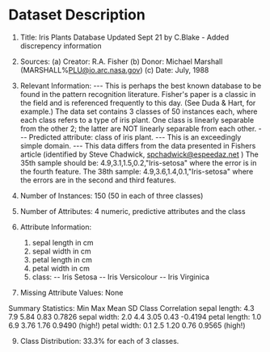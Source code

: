 # Dataset Description

1. Title: Iris Plants Database
	Updated Sept 21 by C.Blake - Added discrepency information

2. Sources:
     (a) Creator: R.A. Fisher
     (b) Donor: Michael Marshall (MARSHALL%PLU@io.arc.nasa.gov)
     (c) Date: July, 1988


4. Relevant Information:
   --- This is perhaps the best known database to be found in the pattern
       recognition literature.  Fisher's paper is a classic in the field
       and is referenced frequently to this day.  (See Duda & Hart, for
       example.)  The data set contains 3 classes of 50 instances each,
       where each class refers to a type of iris plant.  One class is
       linearly separable from the other 2; the latter are NOT linearly
       separable from each other.
   --- Predicted attribute: class of iris plant.
   --- This is an exceedingly simple domain.
   --- This data differs from the data presented in Fishers article
	(identified by Steve Chadwick,  spchadwick@espeedaz.net )
	The 35th sample should be: 4.9,3.1,1.5,0.2,"Iris-setosa"
	where the error is in the fourth feature.
	The 38th sample: 4.9,3.6,1.4,0.1,"Iris-setosa"
	where the errors are in the second and third features.

5. Number of Instances: 150 (50 in each of three classes)

6. Number of Attributes: 4 numeric, predictive attributes and the class

7. Attribute Information:
   1. sepal length in cm
   2. sepal width in cm
   3. petal length in cm
   4. petal width in cm
   5. class:
      -- Iris Setosa
      -- Iris Versicolour
      -- Iris Virginica

8. Missing Attribute Values: None

Summary Statistics:
	         Min  Max   Mean    SD   Class Correlation
   sepal length: 4.3  7.9   5.84  0.83    0.7826
    sepal width: 2.0  4.4   3.05  0.43   -0.4194
   petal length: 1.0  6.9   3.76  1.76    0.9490  (high!)
    petal width: 0.1  2.5   1.20  0.76    0.9565  (high!)

9. Class Distribution: 33.3% for each of 3 classes.